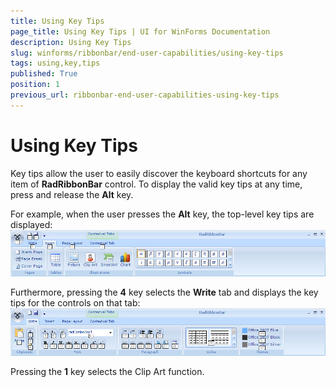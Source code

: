 ```yaml
---
title: Using Key Tips
page_title: Using Key Tips | UI for WinForms Documentation
description: Using Key Tips
slug: winforms/ribbonbar/end-user-capabilities/using-key-tips
tags: using,key,tips
published: True
position: 1
previous_url: ribbonbar-end-user-capabilities-using-key-tips
---
```


# Using Key Tips

Key tips allow the user to easily discover the keyboard shortcuts for any item of __RadRibbonBar__ control. To display the valid key tips at any time, press and release the __Alt__ key.

For example, when the user presses the __Alt__ key, the top-level key tips are displayed:<br>![ribbonbar-end-user-capabilities-using-key-tips 001](images/ribbonbar-end-user-capabilities-using-key-tips001.png)

Furthermore, pressing the __4__ key selects the __Write__ tab and displays the key tips for the controls on that tab:<br>![ribbonbar-end-user-capabilities-using-key-tips 002](images/ribbonbar-end-user-capabilities-using-key-tips002.png)

Pressing the __1__ key selects the Clip Art function.


